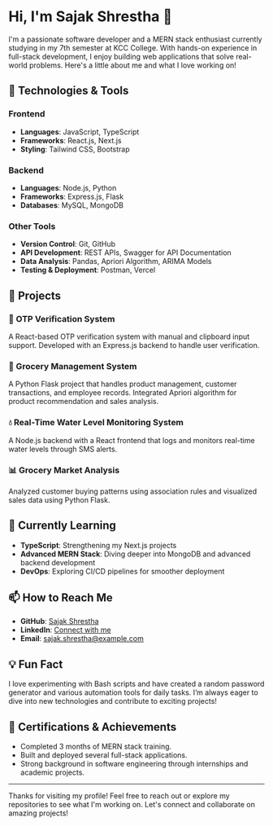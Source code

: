 # Hi, I'm Sajak Shrestha 👋

I'm a passionate software developer and a MERN stack enthusiast currently studying in my 7th semester at KCC College. With hands-on experience in full-stack development, I enjoy building web applications that solve real-world problems. Here's a little about me and what I love working on!

## 🔧 Technologies & Tools

### Frontend
- **Languages**: JavaScript, TypeScript
- **Frameworks**: React.js, Next.js
- **Styling**: Tailwind CSS, Bootstrap

### Backend
- **Languages**: Node.js, Python
- **Frameworks**: Express.js, Flask
- **Databases**: MySQL, MongoDB

### Other Tools
- **Version Control**: Git, GitHub
- **API Development**: REST APIs, Swagger for API Documentation
- **Data Analysis**: Pandas, Apriori Algorithm, ARIMA Models
- **Testing & Deployment**: Postman, Vercel

## 🚀 Projects

### 🔐 OTP Verification System
A React-based OTP verification system with manual and clipboard input support. Developed with an Express.js backend to handle user verification.

### 🛒 Grocery Management System
A Python Flask project that handles product management, customer transactions, and employee records. Integrated Apriori algorithm for product recommendation and sales analysis.

### 💧 Real-Time Water Level Monitoring System
A Node.js backend with a React frontend that logs and monitors real-time water levels through SMS alerts.

### 📊 Grocery Market Analysis
Analyzed customer buying patterns using association rules and visualized sales data using Python Flask.

## 🌱 Currently Learning
- **TypeScript**: Strengthening my Next.js projects
- **Advanced MERN Stack**: Diving deeper into MongoDB and advanced backend development
- **DevOps**: Exploring CI/CD pipelines for smoother deployment

## 📫 How to Reach Me
- **GitHub**: [Sajak Shrestha](https://github.com/DesmondSanctity)
- **LinkedIn**: [Connect with me](https://www.linkedin.com/in/sajak-shrestha/)
- **Email**: sajak.shrestha@example.com

## 💡 Fun Fact
I love experimenting with Bash scripts and have created a random password generator and various automation tools for daily tasks. I’m always eager to dive into new technologies and contribute to exciting projects!

## 📜 Certifications & Achievements
- Completed 3 months of MERN stack training.
- Built and deployed several full-stack applications.
- Strong background in software engineering through internships and academic projects.

---

Thanks for visiting my profile! Feel free to reach out or explore my repositories to see what I'm working on. Let's connect and collaborate on amazing projects!

